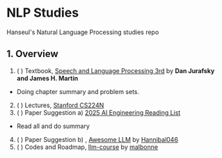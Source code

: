 # NLP Studies
Hanseul's Natural Language Processing studies repo
## 1. Overview
1) ( ) Textbook, [Speech and Language Processing 3rd](https://web.stanford.edu/~jurafsky/slp3/) by **Dan Jurafsky and James H. Martin**
  * Doing chapter summary and problem sets.
2) ( ) Lectures, [Stanford CS224N](https://youtube.com/watch?v=rmVRLeJRkl4&list=PLoROMvodv4rMFqRtEuo6SGjY4XbRIVRd4)
3) ( ) Paper Suggestion a) [2025 AI Engineering Reading List](https://www.latent.space/p/2025-papers)
 * Read all and do summary 
4) ( ) Paper Suggestion b) , [Awesome LLM](https://github.com/Hannibal046/Awesome-LLM) by [Hannibal046](https://github.com/Hannibal046/)
5) ( ) Codes and Roadmap, [llm-course](https://github.com/mlabonne/llm-course) by [malbonne](https://github.com/mlabonne/)
